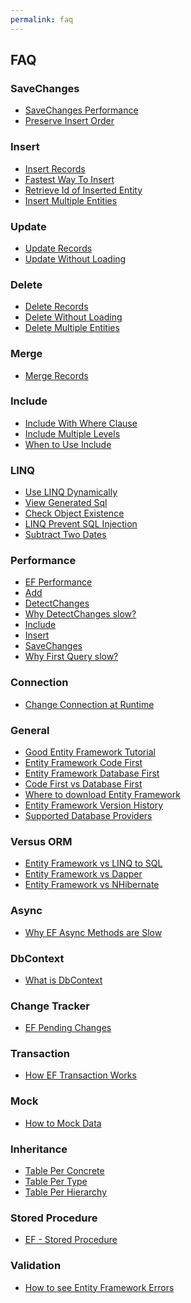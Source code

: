 ```yaml
---
permalink: faq
---
```


## FAQ

<h3>SaveChanges</h3>
<ul>
	<li><a href="{{ site.github.url }}/save-changes-performance">SaveChanges Performance</a></li>
    <li><a href="{{ site.github.url }}/preserve-insert-order">Preserve Insert Order</a></li>
</ul>
<h3>Insert</h3>
<ul>
	<li><a href="{{ site.github.url }}/insert-records">Insert Records</a></li>
	<li><a href="{{ site.github.url }}/fastest-way-to-insert">Fastest Way To Insert</a></li>
    <li><a href="{{ site.github.url }}/retrieve-id-of-inserted-entity">Retrieve Id of Inserted Entity</a></li>
    <li><a href="{{ site.github.url }}/insert-multiple-entities">Insert Multiple Entities</a></li>
</ul>
<h3>Update</h3>
<ul>
	<li><a href="{{ site.github.url }}/update-records">Update Records</a></li>
	<li><a href="{{ site.github.url }}/update-without-loading">Update Without Loading</a></li>
</ul>
<h3>Delete</h3>
<ul>
	<li><a href="{{ site.github.url }}/delete-records">Delete Records</a></li>
	<li><a href="{{ site.github.url }}/delete-without-loading">Delete Without Loading</a></li>
    <li><a href="{{ site.github.url }}/delete-multiple-entities">Delete Multiple Entities</a></li>
</ul>
<h3>Merge</h3>	
<ul>
	<li><a href="{{ site.github.url }}/merge-records">Merge Records</a></li>
</ul>
<h3>Include</h3>
<ul>
	<li><a href="{{ site.github.url }}/include-with-where-clause">Include With Where Clause</a></li>
	<li><a href="{{ site.github.url }}/include-multiple-levels">Include Multiple Levels</a></li>
    <li><a href="{{ site.github.url }}/when-to-use-include">When to Use Include</a></li>
</ul>
<h3>LINQ</h3>
<ul>
	<li><a href="{{ site.github.url }}/use-linq-dynamically">Use LINQ Dynamically</a></li>
	<li><a href="{{ site.github.url }}/view-generated-sql">View Generated Sql</a></li>
	<li><a href="{{ site.github.url }}/check-object-existence">Check Object Existence</a></li>
	<li><a href="{{ site.github.url }}/linq-prevent-sql-injection">LINQ Prevent SQL Injection</a></li>
    <li><a href="{{ site.github.url }}/subtract-two-dates">Subtract Two Dates</a></li>
</ul>
<h3>Performance</h3>
<ul>
    <li><a href="{{ site.github.url }}/ef-performance">EF Performance</a></li>
    <li><a href="{{ site.github.url }}/improve-ef-add-performance">Add</a></li>
    <li><a href="{{ site.github.url }}/improve-ef-detect-changes-performance">DetectChanges</a></li>
    <li><a href="{{ site.github.url }}/why-detect-changes-slow">Why DetectChanges slow?</a></li>
    <li><a href="{{ site.github.url }}/improve-ef-include-performance">Include</a></li>
    <li><a href="{{ site.github.url }}/improve-ef-insert-performance">Insert</a></li>
    <li><a href="{{ site.github.url }}/improve-ef-save-changes-performance">SaveChanges</a></li>
    <li><a href="{{ site.github.url }}/why-first-query-slow">Why First Query slow?</a></li>
</ul>
<h3>Connection</h3>
<ul>
    <li><a href="{{ site.github.url }}/change-connection-at-runtime">Change Connection at Runtime</a></li>
</ul>
<h3>General</h3>
<ul>
	<li><a href="{{ site.github.url }}/good-ef-tutorial">Good Entity Framework Tutorial</a></li>
    <li><a href="{{ site.github.url }}/ef-code-first">Entity Framework Code First</a></li>
    <li><a href="{{ site.github.url }}/ef-database-first">Entity Framework Database First</a></li>
    <li><a href="{{ site.github.url }}/code-first-vs-database-first">Code First vs Database First</a></li>
    <li><a href="{{ site.github.url }}/where-to-download-entity-framework">Where to download Entity Framework</a></li>
    <li><a href="{{ site.github.url }}/ef-version-history">Entity Framework Version History</a></li>
    <li><a href="{{ site.github.url }}/supported-database-providers">Supported Database Providers</a></li>
</ul>
<h3>Versus ORM</h3>
<ul>
    <li><a href="{{ site.github.url }}/ef-vs-linq-to-sql">Entity Framework vs LINQ to SQL</a></li>
    <li><a href="{{ site.github.url }}/ef-vs-dapper">Entity Framework vs Dapper</a></li>
    <li><a href="{{ site.github.url }}/ef-vs-nhibernate">Entity Framework vs NHibernate</a></li>
</ul>
<h3>Async</h3>
<ul>
    <li><a href="{{ site.github.url }}/why-ef-async-methods-are-slow">Why EF Async Methods are Slow</a></li>
</ul>
<h3>DbContext</h3>
<ul>
    <li><a href="{{ site.github.url }}/what-is-dbcontext">What is DbContext</a></li>
</ul>
<h3>Change Tracker</h3>
<ul>
    <li><a href="{{ site.github.url }}/ef-pending-changes">EF Pending Changes</a></li>
</ul>
<h3>Transaction</h3>
<ul>
    <li><a href="{{ site.github.url }}/how-ef-transaction-works">How EF Transaction Works</a></li>
</ul>
<h3>Mock</h3>
<ul>
    <li><a href="{{ site.github.url }}/how-to-mock-data">How to Mock Data</a></li>
</ul>
<h3>Inheritance</h3>
<ul>
    <li><a href="{{ site.github.url }}/tpc">Table Per Concrete</a></li>
    <li><a href="{{ site.github.url }}/tpt">Table Per Type</a></li>
    <li><a href="{{ site.github.url }}/tph">Table Per Hierarchy</a></li>
</ul>
<h3>Stored Procedure</h3>
<ul>
    <li><a href="{{ site.github.url }}/stored-procedure-within-ef">EF - Stored Procedure</a></li>
</ul>
<h3>Validation</h3>
<ul>
    <li><a href="{{ site.github.url }}/how-to-see-ef-errors">How to see Entity Framework Errors</a></li>
</ul>

